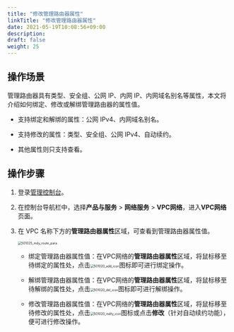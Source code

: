 ```yaml
---
title: "修改管理路由器属性"
linkTitle: "修改管理路由器属性"
date: 2021-05-19T10:08:56+09:00
description:
draft: false
weight: 25
---
```


## 操作场景

管理路由器具有类型、安全组、公网 IP、内网 IP、内网域名别名等属性，本文将介绍如何绑定、修改或解绑管理路由器的属性值。

- 支持绑定和解绑的属性：公网 IPv4、内网域名别名。

- 支持修改的属性：类型、安全组、公网 IPv4、自动续约。 

- 其他属性则只支持查看。

## 操作步骤

1. 登录[管理控制台](https://console.qingcloud.com/pek3)。

2. 在控制台导航栏中，选择**产品与服务** > **网络服务** > **VPC网络**，进入**VPC网络**页面。

3. 在 VPC 名称下方的**管理路由器属性**区域，可查看到管理路由器属性值。

   <img src="/network/vpc/_images/501025_mdy_route_para.png" alt="501025_mdy_route_para" style="zoom:50%;" />

   - 绑定管理路由器属性值：在VPC网络的**管理路由器属性**区域，将鼠标移至待绑定的属性处，点击<img src="/network/vpc/_images/501020_add_icon.png" alt="501020_add_icon" style="zoom:50%;" />图标即可进行绑定操作。

   - 解绑管理路由器属性值：在VPC网络的**管理路由器属性**区域，将鼠标移至待解绑的属性处，点击<img src="/network/vpc/_images/501020_del_icon.png" alt="501020_del_icon" style="zoom:50%;" />图标即可进行解绑操作。

   - 修改管理路由器属性值：在VPC网络的**管理路由器属性**区域，将鼠标移至待修改的属性处，点击<img src="/network/vpc/_images/501020_mdfy_icon.png" alt="501020_mdfy_icon" style="zoom:50%;" />图标或点击**修改**（针对自动续约功能），便可进行修改操作。

     

